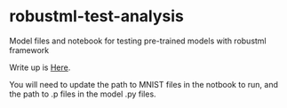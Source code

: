 # robustml-test-analysis
Model files and notebook for testing pre-trained models with robustml framework

Write up is [Here](https://jngannon.github.io/FGSM_Article).

You will need to update the path to MNIST files in the notbook to run, and the path to .p files in the model .py files.
